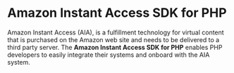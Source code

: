# Amazon Instant Access SDK for PHP

Amazon Instant Access (AIA), is a fulfillment technology for virtual content that is purchased on the Amazon web site and needs to be
delivered to a third party server. The **Amazon Instant Access SDK for PHP** enables PHP developers to easily integrate their systems and
onboard with the AIA system.
